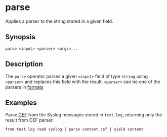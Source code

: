 # parse

Applies a parser to the string stored in a given field.

## Synopsis

```
parse <input> <parser> <args>...
```

## Description

The `parse` operator parses a given `<input>` field of type `string`
using `<parser>` and replaces this field with the result.
`<parser>` can be one of the parsers in [formats](../../formats.md)

## Examples

Parse [CEF](../formats/cef.md) from the Syslog messages stored in `test.log`,
returning only the result from CEF parser.

```
from test.log read syslog | parse content cef | yield content
```
